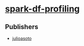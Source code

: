 # [spark-df-profiling](https://pypi.org/project/spark-df-profiling)



## Publishers
- [julioasoto](https://pypi.org/user/julioasoto)

